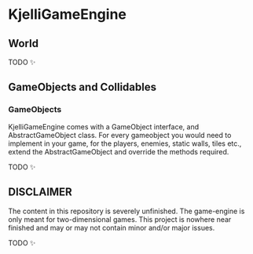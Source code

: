 # KjelliGameEngine

## World
TODO :sparkles:

## GameObjects and Collidables

### GameObjects
KjelliGameEngine comes with a GameObject interface, and AbstractGameObject class. For every gameobject you would need to implement in your game,
for the players, enemies, static walls, tiles etc., extend the AbstractGameObject and override the methods required. 

TODO :sparkles:

## DISCLAIMER
The content in this repository is severely unfinished. The game-engine is only meant for two-dimensional games.
This project is nowhere near finished and may or may not contain minor and/or major issues.

TODO :sparkles: